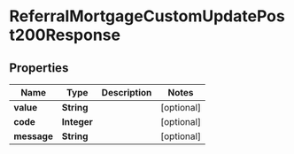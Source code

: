 

# ReferralMortgageCustomUpdatePost200Response


## Properties

| Name | Type | Description | Notes |
|------------ | ------------- | ------------- | -------------|
|**value** | **String** |  |  [optional] |
|**code** | **Integer** |  |  [optional] |
|**message** | **String** |  |  [optional] |



